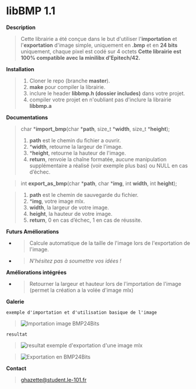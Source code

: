 # libBMP 1.1

**Description**

> Cette librairie a été conçue dans le but d'utiliser l'**importation** et
> l'**exportation** d'image simple, uniquement en **.bmp** et en **24 bits** uniquement,
>  chaque pixel est codé sur 4 octets
> **Cette librairie est 100% compatible avec la minilibx d'Epitech/42.**


**Installation**

>  1. Cloner le repo (branche **master**).
>  2. **make** pour compiler la librairie.
>  3. inclure le header **libbmp.h (dossier includes)**  dans votre projet.
>  4. compiler votre projet en n'oubliant pas d'inclure la librairie **libbmp.a**

**Documentations**

> char						***import_bmp**(char ***path**, size_t ***width**, size_t ***height**);
>
>
>  1. **path** est le chemin du fichier a ouvrir.
>  2. ***width**, retourne la largeur de l'image.
>  3. ***height**, retourne la hauteur de l'image.
>  4. **return**, renvoie la chaîne formatée, aucune manipulation supplémentaire a réalisé (voir exemple plus bas) ou NULL en cas d’échec.

> int **export_as_bmp**(char ***path**, char ***img**, int **width**, int **height**);

>  1. **path** est le chemin de sauvegarde du fichier.
>  2. ***img**, votre image mlx.
>  3. **width**, la largeur de votre image.
>  4. **height**, la hauteur de votre image.
>  5. **return**, 0 en cas d’échec, 1 en cas de réussite.

**Futurs Améliorations**
 - > Calcule automatique de la taille de l'image lors de l'exportation de l'image.
 - > *N’hésitez pas à soumettre vos idées !*

**Améliorations intégrées**
 - > Retourner la largeur et hauteur lors de l'importation de l'image
   > (permet la création a la volée d'image mlx)

**Galerie**

    exemple d'importation et d'utilisation basique de l'image

> ![Importation image BMP24Bits](https://pasteboard.co/images/HJaCDK0.png/load)

    resultat
> ![resultat](https://pasteboard.co/images/HJaFh38.png/load)
    exemple d'exportation d'une image mlx

> ![Exportation en BMP24Bits](https://image.noelshack.com/fichiers/2018/15/7/1523751140-tuto.png)

**Contact**

> ghazette@student.le-101.fr
